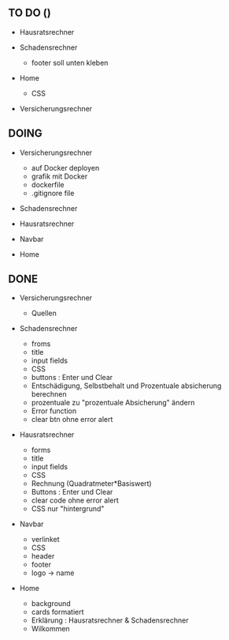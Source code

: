 ## TO DO ()

- Hausratsrechner
    
- Schadensrechner
    - footer soll unten kleben

- Home 
    - CSS

- Versicherungsrechner



## DOING 

- Versicherungsrechner
    - auf Docker deployen
    - grafik mit Docker
    - dockerfile
    - .gitignore file

- Schadensrechner 

- Hausratsrechner

- Navbar 

- Home 


## DONE

- Versicherungsrechner
    - Quellen 

- Schadensrechner
    - froms
    - title
    - input fields
    - CSS
    - buttons : Enter und Clear
    - Entschädigung, Selbstbehalt und Prozentuale absicherung berechnen
    - prozentuale zu "prozentuale Absicherung" ändern
    - Error function
    - clear btn ohne error alert

- Hausratsrechner
    - forms
    - title
    - input fields
    - CSS
    - Rechnung (Quadratmeter*Basiswert)
    - Buttons : Enter und Clear
    - clear code ohne error alert
    - CSS nur "hintergrund"
    
- Navbar
    - verlinket
    - CSS
    - header
    - footer
    - logo -> name

- Home
    - background
    - cards formatiert
    - Erklärung : Hausratsrechner & Schadensrechner 
    - Wilkommen